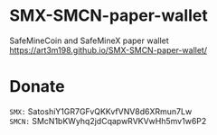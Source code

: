 # SMX-SMCN-paper-wallet
SafeMineCoin and SafeMineX paper wallet  
https://art3m198.github.io/SMX-SMCN-paper-wallet/

# Donate  
`SMX:` SatoshiY1GR7GFvQKKvfVNV8d6XRmun7Lw  
`SMCN:` SMcN1bKWyhq2jdCqapwRVKVwHh5mv1w6P2
